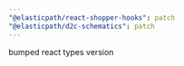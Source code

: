 ```yaml
---
"@elasticpath/react-shopper-hooks": patch
"@elasticpath/d2c-schematics": patch
---
```


bumped react types version
